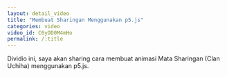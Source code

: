 ```yaml
---
layout: detail_video
title: "Membuat Sharingan Menggunakan p5.js"
categories: video
video_id: C6yOD0M4mHo
permalink: /:title
---
```

Dividio ini, saya akan sharing cara membuat animasi Mata Sharingan (Clan Uchiha) menggunakan p5.js.
